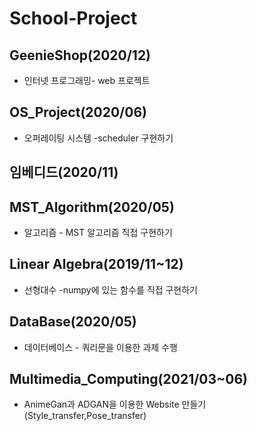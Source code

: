 # School-Project

## GeenieShop(2020/12)

- 인터넷 프로그래밍- web 프로젝트

## OS_Project(2020/06)

- 오퍼레이팅 시스템 -scheduler 구현하기

## 임베디드(2020/11)

## MST_Algorithm(2020/05)
- 알고리즘 - MST 알고리즘 직접 구현하기
## Linear Algebra(2019/11~12)
- 선형대수 -numpy에 있는 함수를 직접 구현하기
## DataBase(2020/05)
- 데이터베이스 - 쿼리문을 이용한 과제 수행
## Multimedia_Computing(2021/03~06)
- AnimeGan과 ADGAN을 이용한 Website 만들기(Style_transfer,Pose_transfer)
